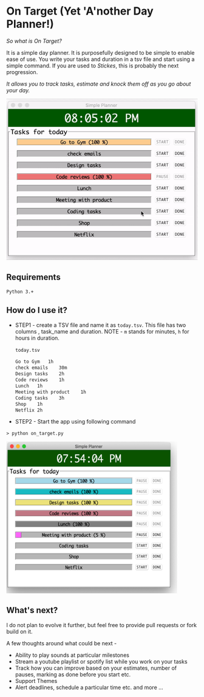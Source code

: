 # On Target (Yet 'A'nother Day Planner!)

<em>So what is On Target?</em>

It is a simple day planner. It is purposefully designed to be simple to enable ease of use. You write your tasks and duration in a tsv file and start using a simple command. If you are used to <em>Stickes</em>, this is probably the next progression.

<em>It allows you to track tasks, estimate and knock them off as you go about  your day.</em>

<img src="screen.gif">

## Requirements

```
Python 3.+
```

## How do I use it?

  * STEP1 - create a TSV file and name it as `today.tsv`. This file has two columns , task_name and duration. NOTE - `m` stands for minutes, `h` for hours in duration.

	`today.tsv`
	```
	Go to Gym	1h
	check emails	30m
	Design tasks	2h
	Code reviews	1h
	Lunch	1h
	Meeting with product	1h
	Coding tasks	3h
	Shop	1h
	Netflix	2h	
	```

  * STEP2 - Start the app using following command
  ```
  > python on_target.py
  ```

  <img src="screenshot.png" width="450" height="400">

## What's next?

I do not plan to evolve it further, but feel free to provide pull requests or fork build on it.

A few thoughts around what could be next -

  * Ability to play sounds at particular milestones
  * Stream a youtube playlist or spotify list while you work on your tasks
  * Track how you can improve based on your estimates, number of pauses, marking as done before you start etc.
  * Support Themes
  * Alert deadlines, schedule a particular time etc.
  and more ...
